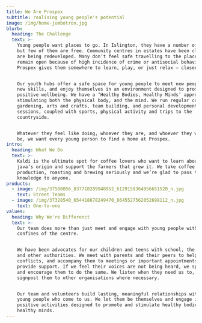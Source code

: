 ```yaml
---
title: We Are Prospex
subtitle: realising young people's potential
image: /img/home-jumbotron.jpg
blurb:
  heading: The Challenge
  text: >-
    Young people want places to go. In Islington, they have a number of options,
    but few of them are free. Community centres in estates have been closed, or
    are being redeveloped. Many don’t feel safe travelling to the places which
    remain open because of high incidence of crime or antisocial behaviour.
    Prospex gives them somewhere to learn, play, or just relax – closer to home.


    Our youth hubs offer a safe space for young people to meet new people, learn
    new skills, and enjoy themselves in an environment designed to promote
    positive wellbeing. We have a ‘Healthy Bodies, Healthy Minds’ approach –
    stimulating both the physical body, and the mind. We run regular cooking,
    gardening, arts and crafts, team building, and personal development
    sessions, coupled with sports, physical activity and trips to the
    countryside.


    Whatever they feel like doing, whoever they are, and whoever they wish to
    be, we want every young person to find a home at Prospex.
intro:
  heading: What We Do
  text: >-
    Kaldi is the ultimate spot for coffee lovers who want to learn about their
    java’s origin and support the farmers that grew it. We take coffee
    production, roasting and brewing seriously and we’re glad to pass that
    knowledge to anyone.
products:
  - image: /img/37508056_837718289948952_6129159364956651520_n.jpg
    text: Street Teams
  - image: /img/37328540_654418678249470_8645527562052698112_n.jpg
    text: One-to-one
values:
  heading: Why We're Differenct
  text: >-
    Our team does more than just meet and engage with young people within the
    confines of the centre.


    We have been advocates for our children and teens with school, the police,
    and other authorities. We meet with parents and their peers to help mediate
    conflicts, and accompany them to meetings or important appointments to
    provide support. If we feel their voices are not being heard, we speak up,
    and encourage them to do the same. We listen when they need us to, and
    signpost them to other organisations where necessary.


    Our team and volunteers build lasting, meaningful relationships with the
    young people who come to us. We let them be themselves and engage in
    positive activities designed to promote and stimulate healthy bodies and
    healthy minds.
---
```


